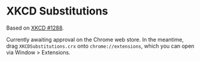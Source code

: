 XKCD Substitutions
=============

Based on [XKCD #1288](http://xkcd.com/1288/).

Currently awaiting approval on the Chrome web store. In the meantime, drag
`XKCDSubstitutions.crx` onto `chrome://extensions`, which you can open via
Window > Extensions.

